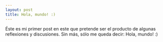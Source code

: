 ```yaml
---
layout: post
title: Hola, mundo! :)
---
```

&Eacute;ste es mi primer post en este que pretende ser el producto de algunas reflexiones y discusiones. Sin m&aacute;s, s&oacute;lo me queda decir:
Hola, mundo! :)
